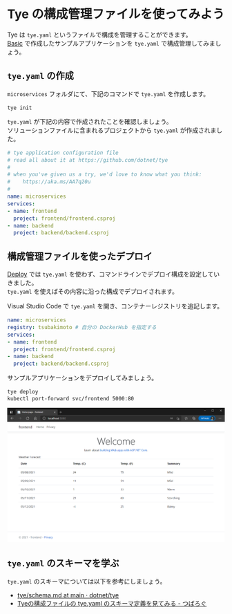 # Tye の構成管理ファイルを使ってみよう

Tye は `tye.yaml` というファイルで構成を管理することができます。  
[Basic](../Basic/README.md) で作成したサンプルアプリケーションを `tye.yaml` で構成管理してみましょう。

## `tye.yaml` の作成

`microservices` フォルダにて、下記のコマンドで `tye.yaml` を作成します。

```
tye init
```

`tye.yaml` が下記の内容で作成されたことを確認しましょう。  
ソリューションファイルに含まれるプロジェクトから `tye.yaml` が作成されました。

```yaml
# tye application configuration file
# read all about it at https://github.com/dotnet/tye
#
# when you've given us a try, we'd love to know what you think:
#    https://aka.ms/AA7q20u
#
name: microservices
services:
- name: frontend
  project: frontend/frontend.csproj
- name: backend
  project: backend/backend.csproj
```

## 構成管理ファイルを使ったデプロイ

[Deploy](../Deploy/README.md) では `tye.yaml` を使わず、コマンドラインでデプロイ構成を設定していきました。  
`tye.yaml` を使えばその内容に沿った構成でデプロイされます。

Visual Studio Code で `tye.yaml` を開き、コンテナーレジストリを追記します。

```yaml
name: microservices
registry: tsubakimoto # 自分の DockerHub を指定する
services:
- name: frontend
  project: frontend/frontend.csproj
- name: backend
  project: backend/backend.csproj
```

サンプルアプリケーションをデプロイしてみましょう。

```
tye deploy
kubectl port-forward svc/frontend 5000:80
```

![run on kubernetes](img/run-on-kubernetes.png)

## `tye.yaml` のスキーマを学ぶ

`tye.yaml` のスキーマについては以下を参考にしましょう。  
- [tye/schema.md at main · dotnet/tye](https://github.com/dotnet/tye/blob/main/docs/reference/schema.md)
- [Tyeの構成ファイルの tye.yaml のスキーマ定義を見てみる - つばろぐ](https://tsubalog.hatenablog.com/entry/2020/09/06/090000)
